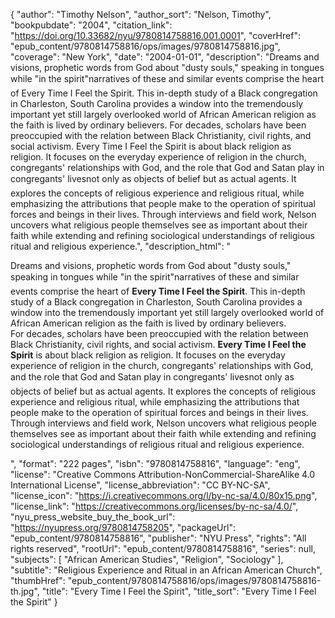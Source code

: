 {
  "author": "Timothy Nelson",
  "author_sort": "Nelson, Timothy",
  "bookpubdate": "2004",
  "citation_link": "https://doi.org/10.33682/nyu/9780814758816.001.0001",
  "coverHref": "epub_content/9780814758816/ops/images/9780814758816.jpg",
  "coverage": "New York",
  "date": "2004-01-01",
  "description": "Dreams and visions, prophetic words from God about \"dusty souls,\" speaking in tongues while \"in the spirit\"&#151;narratives of these and similar events comprise the heart of Every Time I Feel the Spirit. This in-depth study of a Black congregation in Charleston, South Carolina provides a window into the tremendously important yet still largely overlooked world of African American religion as the faith is lived by ordinary believers. For decades, scholars have been preoccupied with the relation between Black Christianity, civil rights, and social activism. Every Time I Feel the Spirit is about black religion as religion. It focuses on the everyday experience of religion in the church, congregants' relationships with God, and the role that God and Satan play in congregants' lives&#151;not only as objects of belief but as actual agents. It explores the concepts of religious experience and religious ritual, while emphasizing the attributions that people make to the operation of spiritual forces and beings in their lives. Through interviews and field work, Nelson uncovers what religious people themselves see as important about their faith while extending and refining sociological understandings of religious ritual and religious experience.",
  "description_html": "<p>Dreams and visions, prophetic words from God about \"dusty souls,\" speaking in tongues while \"in the spirit\"&#151;narratives of these and similar events comprise the heart of <b>Every Time I Feel the Spirit</b>. This in-depth study of a Black congregation in Charleston, South Carolina provides a window into the tremendously important yet still largely overlooked world of African American religion as the faith is lived by ordinary believers.<br> For decades, scholars have been preoccupied with the relation between Black Christianity, civil rights, and social activism. <b>Every Time I Feel the Spirit</b> is about black religion as religion. It focuses on the everyday experience of religion in the church, congregants' relationships with God, and the role that God and Satan play in congregants' lives&#151;not only as objects of belief but as actual agents. It explores the concepts of religious experience and religious ritual, while emphasizing the attributions that people make to the operation of spiritual forces and beings in their lives.<br> Through interviews and field work, Nelson uncovers what religious people themselves see as important about their faith while extending and refining sociological understandings of religious ritual and religious experience.</p>",
  "format": "222 pages",
  "isbn": "9780814758816",
  "language": "eng",
  "license": "Creative Commons Attribution-NonCommercial-ShareAlike 4.0 International License",
  "license_abbreviation": "CC BY-NC-SA",
  "license_icon": "https://i.creativecommons.org/l/by-nc-sa/4.0/80x15.png",
  "license_link": "https://creativecommons.org/licenses/by-nc-sa/4.0/",
  "nyu_press_website_buy_the_book_url": "https://nyupress.org/9780814758205",
  "packageUrl": "epub_content/9780814758816",
  "publisher": "NYU Press",
  "rights": "All rights reserved",
  "rootUrl": "epub_content/9780814758816",
  "series": null,
  "subjects": [
    "African American Studies",
    "Religion",
    "Sociology"
  ],
  "subtitle": "Religious Experience and Ritual in an African American Church",
  "thumbHref": "epub_content/9780814758816/ops/images/9780814758816-th.jpg",
  "title": "Every Time I Feel the Spirit",
  "title_sort": "Every Time I Feel the Spirit"
}
